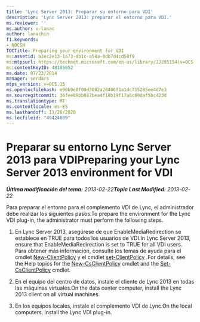 ```yaml
---
title: 'Lync Server 2013: Preparar su entorno para VDI'
description: 'Lync Server 2013: preparar el entorno para VDI.'
ms.reviewer: ''
ms.author: v-lanac
author: lanachin
f1.keywords:
- NOCSH
TOCTitle: Preparing your environment for VDI
ms:assetid: a3ec2e13-1a73-4b1c-a54a-8db7d4cd50f9
ms:mtpsurl: https://technet.microsoft.com/en-us/library/JJ205154(v=OCS.15)
ms:contentKeyID: 48185052
ms.date: 07/23/2014
manager: serdars
mtps_version: v=OCS.15
ms.openlocfilehash: e90b9e0f09d3082a28406f1a1dc715285ee4d7e3
ms.sourcegitcommit: 36fee89bb887bea4f18b19f17a8c69daf5bc423d
ms.translationtype: MT
ms.contentlocale: es-ES
ms.lasthandoff: 11/26/2020
ms.locfileid: "49424089"
---
```

# <a name="preparing-your-lync-server-2013-environment-for-vdi"></a><span data-ttu-id="3e110-103">Preparar su entorno Lync Server 2013 para VDI</span><span class="sxs-lookup"><span data-stu-id="3e110-103">Preparing your Lync Server 2013 environment for VDI</span></span>

<div data-xmlns="http://www.w3.org/1999/xhtml">

<div class="topic" data-xmlns="http://www.w3.org/1999/xhtml" data-msxsl="urn:schemas-microsoft-com:xslt" data-cs="https://msdn.microsoft.com/">

<div data-asp="https://msdn2.microsoft.com/asp">



</div>

<div id="mainSection">

<div id="mainBody"><span data-ttu-id="3e110-104">

<span> </span></span><span class="sxs-lookup"><span data-stu-id="3e110-104">

<span> </span></span></span>

<span data-ttu-id="3e110-105">_**Última modificación del tema:** 2013-02-22_</span><span class="sxs-lookup"><span data-stu-id="3e110-105">_**Topic Last Modified:** 2013-02-22_</span></span>

<span data-ttu-id="3e110-106">Para preparar el entorno para el complemento VDI de Lync, el administrador debe realizar los siguientes pasos.</span><span class="sxs-lookup"><span data-stu-id="3e110-106">To prepare the environment for the Lync VDI plug-in, the administrator must perform the following steps.</span></span>

1.  <span data-ttu-id="3e110-107">En Lync Server 2013, asegúrese de que EnableMediaRedirection se establece en TRUE para todos los usuarios de VDI.</span><span class="sxs-lookup"><span data-stu-id="3e110-107">In Lync Server 2013, ensure that EnableMediaRedirection is set to TRUE for all VDI users.</span></span> <span data-ttu-id="3e110-108">Para obtener más información, consulte los temas de ayuda para el cmdlet [New-ClientPolicy](https://docs.microsoft.com/powershell/module/skype/New-CsClientPolicy) y el cmdlet [set-ClientPolicy](https://docs.microsoft.com/powershell/module/skype/Set-CsClientPolicy) .</span><span class="sxs-lookup"><span data-stu-id="3e110-108">For details, see the Help topics for the [New-CsClientPolicy](https://docs.microsoft.com/powershell/module/skype/New-CsClientPolicy) cmdlet and the [Set-CsClientPolicy](https://docs.microsoft.com/powershell/module/skype/Set-CsClientPolicy) cmdlet.</span></span>

2.  <span data-ttu-id="3e110-109">En el equipo del centro de datos, instale el cliente de Lync 2013 en todas las máquinas virtuales.</span><span class="sxs-lookup"><span data-stu-id="3e110-109">On the data center computer, install the Lync 2013 client on all virtual machines.</span></span>

3.  <span data-ttu-id="3e110-110">En los equipos locales, instale el complemento VDI de Lync.</span><span class="sxs-lookup"><span data-stu-id="3e110-110">On the local computers, install the Lync VDI plug-in.</span></span>

<span data-ttu-id="3e110-111"></div>

<span> </span>

</div>

</div>

</span><span class="sxs-lookup"><span data-stu-id="3e110-111"></div>

<span> </span>

</div>

</div>

</span></span></div>


